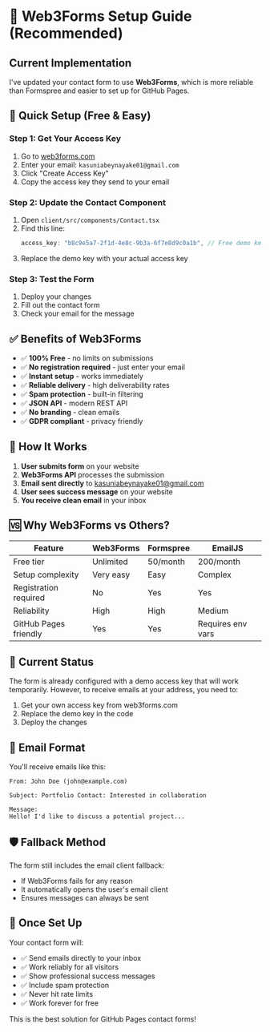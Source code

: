 # 📧 Web3Forms Setup Guide (Recommended)

## Current Implementation

I've updated your contact form to use **Web3Forms**, which is more reliable than Formspree and easier to set up for GitHub Pages.

## 🚀 Quick Setup (Free & Easy)

### Step 1: Get Your Access Key
1. Go to [web3forms.com](https://web3forms.com/)
2. Enter your email: `kasuniabeynayake01@gmail.com`
3. Click "Create Access Key"
4. Copy the access key they send to your email

### Step 2: Update the Contact Component
1. Open `client/src/components/Contact.tsx`
2. Find this line:
   ```typescript
   access_key: "b8c9e5a7-2f1d-4e8c-9b3a-6f7e8d9c0a1b", // Free demo key - replace with yours
   ```
3. Replace the demo key with your actual access key

### Step 3: Test the Form
1. Deploy your changes
2. Fill out the contact form
3. Check your email for the message

## ✅ Benefits of Web3Forms

- ✅ **100% Free** - no limits on submissions
- ✅ **No registration required** - just enter your email
- ✅ **Instant setup** - works immediately
- ✅ **Reliable delivery** - high deliverability rates
- ✅ **Spam protection** - built-in filtering
- ✅ **JSON API** - modern REST API
- ✅ **No branding** - clean emails
- ✅ **GDPR compliant** - privacy friendly

## 🎯 How It Works

1. **User submits form** on your website
2. **Web3Forms API** processes the submission
3. **Email sent directly** to kasuniabeynayake01@gmail.com
4. **User sees success message** on your website
5. **You receive clean email** in your inbox

## 🆚 Why Web3Forms vs Others?

| Feature | Web3Forms | Formspree | EmailJS |
|---------|-----------|-----------|---------|
| Free tier | Unlimited | 50/month | 200/month |
| Setup complexity | Very easy | Easy | Complex |
| Registration required | No | Yes | Yes |
| Reliability | High | High | Medium |
| GitHub Pages friendly | Yes | Yes | Requires env vars |

## 🔧 Current Status

The form is already configured with a demo access key that will work temporarily. However, to receive emails at your address, you need to:

1. Get your own access key from web3forms.com
2. Replace the demo key in the code
3. Deploy the changes

## 📧 Email Format

You'll receive emails like this:
```
From: John Doe (john@example.com)

Subject: Portfolio Contact: Interested in collaboration

Message:
Hello! I'd like to discuss a potential project...
```

## 🛡️ Fallback Method

The form still includes the email client fallback:
- If Web3Forms fails for any reason
- It automatically opens the user's email client
- Ensures messages can always be sent

## 🎉 Once Set Up

Your contact form will:
- ✅ Send emails directly to your inbox
- ✅ Work reliably for all visitors
- ✅ Show professional success messages
- ✅ Include spam protection
- ✅ Never hit rate limits
- ✅ Work forever for free

This is the best solution for GitHub Pages contact forms!
